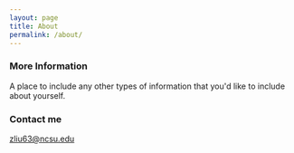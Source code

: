 ```yaml
---
layout: page
title: About
permalink: /about/
---
```


### More Information

A place to include any other types of information that you'd like to include about yourself.

### Contact me

[zliu63@ncsu.edu](mailto:email@domain.com)
